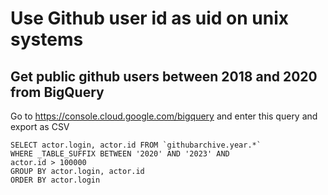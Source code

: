 # Use Github user id as uid on unix systems 

## Get public github users between 2018 and 2020 from BigQuery

Go to https://console.cloud.google.com/bigquery and enter this query and export as CSV 

```
SELECT actor.login, actor.id FROM `githubarchive.year.*`
WHERE _TABLE_SUFFIX BETWEEN '2020' AND '2023' AND
actor.id > 100000
GROUP BY actor.login, actor.id
ORDER BY actor.login
```
